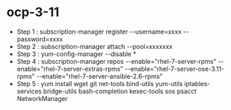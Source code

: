# ocp-3-11
- Step 1 : subscription-manager register --username=xxxx --password=xxxx
- Step 2 : subscription-manager attach --pool=xxxxxxx
- Step 3 : yum-config-manager --disable \*
- Step 4 : subscription-manager repos --enable="rhel-7-server-rpms" --enable="rhel-7-server-extras-rpms" --enable="rhel-7-server-ose-3.11-rpms" --enable="rhel-7-server-ansible-2.6-rpms"
- Step 5 : yum install wget git net-tools bind-utils yum-utils iptables-services bridge-utils bash-completion kexec-tools sos psacct NetworkManager
